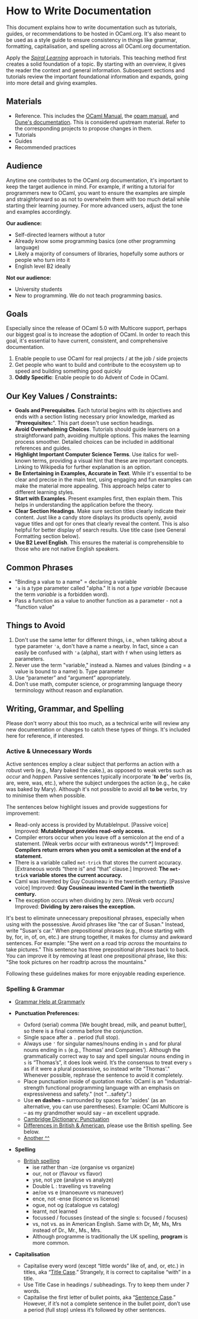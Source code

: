 # How to Write Documentation

This document explains how to write documentation such as tutorials, guides, or recommendations to be hosted in OCaml.org. It's also meant to be used as a style guide to ensure consistency in things like grammar, formatting, capitalisation, and spelling across all OCaml.org documentation. 

Apply the [*Spiral Learning*](https://en.wikipedia.org/wiki/Spiral_approach) approach in tutorials. This teaching method first creates a solid foundation of a topic. By starting with an overview, it gives the reader the context and general information. Subsequent sections and tutorials review the important foundational information and expands, going into more detail and giving examples. 

## Materials

- Reference. This includes the [OCaml Manual](https://ocaml.org/releases/latest/manual.html), the [opam manual](https://opam.ocaml.org/), and [Dune's documentation](https://dune.readthedocs.io/en/stable/). This is considered upstream material. Refer to the corresponding projects to propose changes in them.
- Tutorials
- Guides
- Recommended practices

## Audience

Anytime one contributes to the OCaml.org documentation, it's important to keep the target audience in mind. For example, if writing a tutorial for programmers new to OCaml, you want to ensure the examples are simple and straighforward so as not to overwhelm them with too much detail while starting their learning journey. For more advanced users, adjust the tone and examples accordingly. 

**Our audience:**
* Self-directed learners without a tutor
* Already know some programming basics (one other programming language)
* Likely a majority of consumers of libraries, hopefully some authors or people who turn into it
* English level B2 ideally

**Not our audience:**
* University students
* New to programming. We do not teach programming basics.

## Goals
Especially since the release of OCaml 5.0 with Multicore support, perhaps our biggest goal is to increase the adoption of OCaml. In order to reach this goal, it's essential to have current, consistent, and comprehensive documentation.

1. Enable people to use OCaml for real projects / at the job / side projects
1. Get people who want to build and contribute to the ecosystem up to speed and building something good quickly
1. **Oddly Specific**: Enable people to do Advent of Code in OCaml.

## Our Key Values / Constraints:
- **Goals and Prerequisites**. Each tutorial begins with its objectives and ends with a section listing necessary prior knowledge, marked as "**Prerequisites:**". This part doesn't use section headings.
- **Avoid Overwhelming Choices**. Tutorials should guide learners on a straightforward path, avoiding multiple options. This makes the learning process smoother. Detailed choices can be included in additional references and guides.
- **Highlight Important Computer Science Terms**. Use italics for well-known terms, providing a visual hint that these are important concepts. Linking to Wikipedia for further explanation is an option.
- **Be Entertaining in Examples, Accurate in Text**. While it's essential to be clear and precise in the main text, using engaging and fun examples can make the material more appealing. This approach helps cater to different learning styles.
- **Start with Examples**. Present examples first, then explain them. This helps in understanding the application before the theory.
- **Clear Section Headings**. Make sure section titles clearly indicate their content. Just like a candy store displays its products openly, avoid vague titles and opt for ones that clearly reveal the content. This is also helpful for better display of search results. Use title case (see General Formatting section below).
- **Use B2 Level English**. This ensures the material is comprehensible to those who are not native English speakers.

## Common Phrases

- "Binding a value to a name" = declaring a variable
- `'a` is a type parameter called "alpha." It is not a _type variable_ (because the term _variable_ is a forbidden word).
- Pass a function as a value to another function as a parameter - not a "function value"
  

## Things to Avoid

1. Don't use the same letter for different things, i.e., when talking about a type parameter `'a`, don't have a name `a` nearby. In fact, since `a` can easily be confused with `'a` (alpha), start with `f` when using letters as parameters. 
1. Never use the term "variable," instead
    a. Names and values (binding = a value is bound to a name)
    b. Type parameter
1. Use “parameter” and “argument” appropriately.
1. Don't use math, computer science, or programming language theory terminology without reason and explanation.


## Writing, Grammar, and Spelling 

Please don't worry about this too much, as a technical write will review any new documentation or changes to catch these types of things. It's included here for reference, if interested. 

### Active & Unnecessary Words
Active sentences employ a clear subject that performs an action with a robust verb (e.g., Mary baked the cake.), as opposed to weak verbs such as *occur* and *happen.* Passive sentences typically incorporate '***to be'*** verbs (is, are, were, was, etc.), where the subject undergoes the action (e.g., he cake was baked by Mary). Although it's not possible to avoid all **to be** verbs, try to minimise them when possible. 

The sentences below highlight issues and provide suggestions for improvement:

- Read-only access is provided by MutableInput. [Passive voice] Improved: **MutableInput provides read-only access.**
- Compiler errors occur when you leave off a semicolon at the end of a statement. [Weak verbs *occur* with extraneous words*.*] Improved: **Compilers return errors when you omit a semicolon at the end of a statement.**
- There is a variable called `met-trick` that stores the current accuracy. [Extraneous words “there is” and “that” clause.] Improved: **The `met-trick` variable stores the current accuracy.**
- Caml was invented by Guy Cousineau in the twentieth century. [Passive voice] Improved: **Guy Cousineau invented Caml in the twentieth century.**
- The exception occurs when dividing by zero. [Weak verb *occurs]* Improved: **Dividing by zero raises the exception.**

It's best to eliminate unnecessary prepositional phrases, especially when using with the possessive. Avoid phrases like "the car of Susan." Instead, write "Susan's car." When prepositional phrases (e.g., those starting with by, for, in, of, on, etc.) are strung together, it makes for clumsy and awkward sentences. For example: "She went *on* a road trip *across* the mountains *to* take pictures." This sentence has three prepositional phrases back to back. You can improve it by removing at least one prepositional phrase, like this: "She took pictures on her roadtrip across the mountains."

Following these guidelines makes for more enjoyable reading experience. 

### Spelling & Grammar

- [Grammar Help at Grammarly](https://www.grammarly.com/blog/category/handbook/)
- **Punctuation Preferences:**
    - Oxford (serial) comma [We bought bread, milk, and peanut butter], so there is a final comma before the conjunction.
    - Single space after a `.` period (full stop).
    - Always use `'` for singular names/nouns ending in `s` and for plural nouns ending in `s` (e.g., Thomas’ and Companies’). Although the grammatically correct way to say and spell singular nouns ending in `s` is “Thomas’s”, it does look weird. It’s the consensus to treat every `s` as if it were a plural possessive, so instead write "Thomas'." Whenever possible, rephrase the sentence to avoid it completely. 
    - Place punctuation inside of quotation marks: OCaml is an "industrial-strength functional programming language with an emphasis on expressiveness and safety." (not "...safety".)
    - Use **en dashes `–`** surrounded by spaces for 'asides' (as an alternative, you can use parentheses). Example: OCaml Multicore is – as my grandmother would say – an excellent upgrade.
    - [Cambridge Dictionary: Punctuation](https://dictionary.cambridge.org/grammar/british-grammar/punctuation)
    - [Differences in British & American](https://www.unr.edu/writing-speaking-center/student-resources/writing-speaking-resources/british-american-english), please use the British spelling. See below.
    - [Another ^^](https://www.thepunctuationguide.com/british-versus-american-style.html)
- **Spelling**
    - [British spelling](http://www.tysto.com/uk-us-spelling-list.html)
        - ise rather than -ize (organise vs organize)
        - our, not or (flavour vs flavor)
        - yse, not yze (analyse vs analyze)
        - Double L : travelling vs traveling
        - ae/oe vs e (manoeuvre vs maneuver)
        - ence, not -ense (licence vs license)
        - ogue, not og (catalogue vs catalog)
        - learnt, not learned
        - focussed / focusses (instead of the single s: focused / focuses)
        - vs, not vs. as in American English. Same with Dr, Mr, Ms, Mrs instead of Dr., Mr., Ms., Mrs.
        - Although programme is traditionally the UK spelling, **program** is more common.
    
- **Capitalisation**
    - Capitalise every word (except “little words” like of, and, or, etc.) in titles, aka “[Title Case](https://apastyle.apa.org/style-grammar-guidelines/capitalization/title-case).” Strangely, it is correct to capitalise “with” in a title.
    - Use Title Case in headings / subheadings. Try to keep them under 7 words.
    - Capitalise the first letter of bullet points, aka “[Sentence Case](https://apastyle.apa.org/style-grammar-guidelines/capitalization/sentence-case).” However, if it’s not a complete sentence in the bullet point, don’t use a period (full stop) unless it’s followed by other sentences. 


